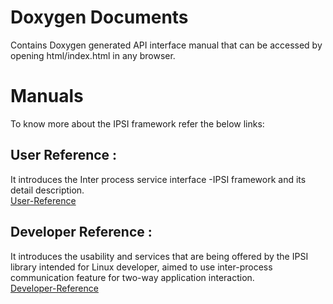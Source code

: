 # Doxygen Documents
Contains Doxygen generated API interface manual that can be accessed by opening html/index.html in any browser.

# Manuals
To know more about the IPSI framework refer the below links:
## User Reference :
It introduces the Inter process service interface -IPSI framework and its detail description.\
[User-Reference](https://github.com/parthoCarleton/Group_C_ipsiFramework/wiki/User-Reference)

## Developer Reference :
It introduces the usability and services that are being offered by the IPSI library intended for Linux developer, aimed to use inter-process communication feature for two-way application interaction.\
[Developer-Reference](https://github.com/parthoCarleton/Group_C_ipsiFramework/wiki/Developer-Reference)
